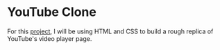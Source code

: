 # YouTube Clone

For this [project](https://www.theodinproject.com/paths/full-stack-ruby-on-rails/courses/html-and-css/lessons/embedding-images-and-video), I will be using HTML and CSS to build a rough replica of YouTube's video player page.
